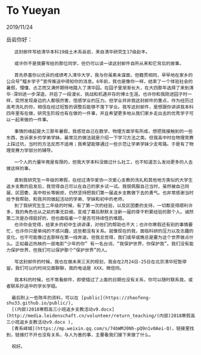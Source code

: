 # To Yueyan
2019/11/24

岳岩你好：

       这封邮件写给清华本科19级土木系岳岩，来自清华研究生17级赵丰。
       
       或许你不是我要写给的那位同学，但仍可以读一读这封邮件自所从来和它背后的故事。
       
       首先恭喜你以优异的成绩考入清华大学，我与你虽素未谋面，但籍贯相同，早早地在家乡的公众号“榴乡学子“宣传推送中得知你的消息。6年前，我也是像你一样，结束了一个体验社会的暑假，懵懂、忐忑而又满怀期待地踏入了清华园。在园子里渐渐长大，在大四那年选择了来到清华·深圳进一步深造，开启了一段漫长、挑战和机遇并存的博士生涯。也许你和我刚进园子时一样，突然发现身边的人都很厉害，倍感学业的压力。但学业并非我这封邮件的重点，作为经历过高考洗礼的你，相信在经过短暂的调整后能够不落下学业。我写这封邮件，是想跟你讲讲我本科四年里有在做，研究生阶段也有在做的一件事，并且希望更多地从我们家乡走出去的优秀学子可以一起来做的一件事。
       
       事情的缘起是大三那年暑假，我感觉自己在数学、物理方面学有所成，想把我接触到的一些东西，告诉家乡的学弟学妹。最常见的做法就是介绍一下学习方法之类。但我高中时在物理竞赛上踩过坑，当时的方法反而不适用；我希望能够通过一些示范让学弟学妹少走弯路。于是有了物理竞赛力学部分的辅导。
       
       一个人的力量毕竟是有限的，但我大学本科没做过什么社工，也不知道怎么发动更多的人去做这样的事。
       
       直到我研究生一年级的寒假，在经过清华爱协一次爱心支教的洗礼和其他地方类似的大学生返乡支教的启发后，我觉得自己可以在自己的家乡试一试。我很佩服自己当时，虽然被自己同届、区团委、高中校长等婉拒，仍然坚持把我们第一届返乡支教做下去的勇气。也非常感谢当时给予我帮助、和我共同做起活动的学弟、学妹和初中的老师。
       到了我研究生生二年级的时候，有了第一次的经验，以及区团委的支持，一切都变得顺利许多，我的角色也从之前的事无巨细，变成了幕后默默关注新一届的骨干积累经验的那个人。诚然第二次是办得挺好的，但也面临着一个是否可持续性的难题。
       也许你会觉得，给家乡的初中生讲讲课，对他们的帮助也不大；也许你寒假还有别的事情要忙，也许你只是单纯的不感兴趣，这些都没有关系。就像现在的我，面临科研的压力以及志趣的变化，也不可能像过去那样在第一线奔波。但我总觉得，我们或早或晚总是要为这个世界做点什么。正如最近热映的一部电影“少年的你” 有一名台词，“我保护世界，你保护我”。我们没有能力保护世界，但我们可以保护那个“保护世界”的人。
       
       写这封邮件的时候，我也在做未来三天的规划，我会在2月24日-25日在北京清华短暂停留。我们可以约时间见面聊聊，我的电话是 XXX，微信同。
       
       我本科的时候，也不常看邮件，即使错过了上面的日期也没有关系，你可以随时联系我，或者联系抄送中的学长学姐。

      最后附上一些陈年的资料，可以在 [public](https://zhaofeng-shu33.github.io/public/),
      [(内部)2018寒假高三小班返乡支教活动v9.docx](http://media.leidenschaft.cn/volunteer/return_teaching/(内部)2018寒假高三小班返乡支教活动v9.docx ), 
      [青系峄城](https://mp.weixin.qq.com/s/74bWMJ0Nh-pQ9n1v0Aei-Q)，链接里找到，链接打不开也没有关系，与人为善的事，主要看我们接下来做了什么。
      
      祝好。
       
